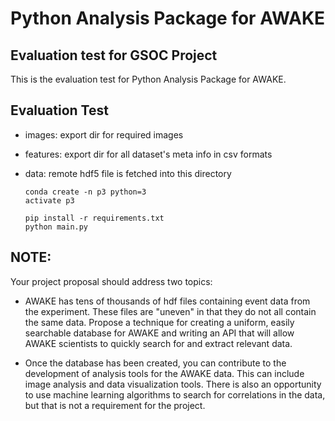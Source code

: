 # Python Analysis Package for AWAKE

## Evaluation test for GSOC Project

This is the evaluation test for Python Analysis Package for AWAKE. 

## Evaluation Test 

- images: export dir for required images
- features: export dir for all dataset's meta info in csv formats
- data: remote hdf5 file is fetched into this directory


    ```
    conda create -n p3 python=3
    activate p3
    
    ```

    ```
    pip install -r requirements.txt
    python main.py

    ```



## NOTE: 

Your project proposal should address two topics:

- AWAKE has tens of thousands of hdf files containing event data from the experiment. These files are "uneven" in that they do not all contain the same data. Propose a technique for creating a uniform, easily searchable database for AWAKE and writing an API that will allow AWAKE scientists to quickly search for and extract relevant data.

- Once the database has been created, you can contribute to the development of analysis tools for the AWAKE data. This can include image analysis and data visualization tools. There is also an opportunity to use machine learning algorithms to search for correlations in the data, but that is not a requirement for the project.

